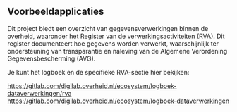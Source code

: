 ## Voorbeeldapplicaties

Dit project biedt een overzicht van gegevensverwerkingen binnen de overheid, waaronder het Register van de verwerkingsactiviteiten (RVA). Dit register documenteert hoe gegevens worden verwerkt, waarschijnlijk ter ondersteuning van transparantie en naleving van de Algemene Verordening Gegevensbescherming (AVG).

Je kunt het logboek en de specifieke RVA-sectie hier bekijken:

https://gitlab.com/digilab.overheid.nl/ecosystem/logboek-dataverwerkingen/rva
<br>
https://gitlab.com/digilab.overheid.nl/ecosystem/logboek-dataverwerkingen
